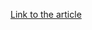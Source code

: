[Link to the article](https://thehackernews.com/2025/10/alert-malicious-pypi-package-soopsocks.html)
